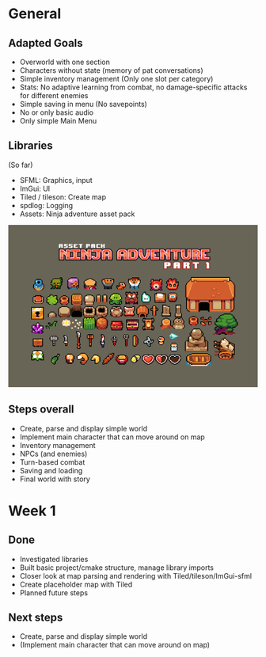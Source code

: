 # General

## Adapted Goals
- Overworld with one section
- Characters without state (memory of pat conversations)
- Simple inventory management (Only one slot per category)
- Stats: No adaptive learning from combat, no damage-specific attacks for different enemies
- Simple saving in menu (No savepoints)
- No or only basic audio
- Only simple Main Menu

## Libraries
(So far)
- SFML: Graphics, input
- ImGui: UI
- Tiled / tileson: Create map
- spdlog: Logging
- Assets: Ninja adventure asset pack

![](images/ninja_adventure_preview.png)

## Steps overall
- Create, parse and display simple world
- Implement main character that can move around on map
- Inventory management
- NPCs (and enemies)
- Turn-based combat
- Saving and loading
- Final world with story

# Week 1

## Done
- Investigated libraries
- Built basic project/cmake structure, manage library imports
- Closer look at map parsing and rendering with Tiled/tileson/ImGui-sfml
- Create placeholder map with Tiled
- Planned future steps

## Next steps
- Create, parse and display simple world
- (Implement main character that can move around on map)


